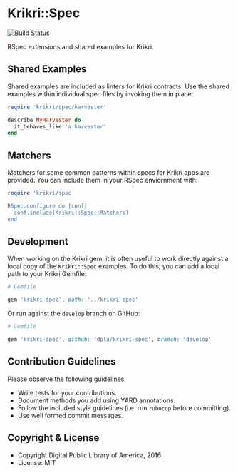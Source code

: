 Krikri::Spec
============

[![Build Status](https://travis-ci.org/dpla/krikri-spec.svg?branch=develop)](https://travis-ci.org/dpla/krikri-spec)

RSpec extensions and shared examples for Krikri.

Shared Examples
----------------

Shared examples are included as linters for Krikri contracts. Use the shared
examples within individual spec files by invoking them in place:

```ruby
require 'krikri/spec/harvester'

describe MyHarvester do
  it_behaves_like 'a harvester'
end
```

Matchers
--------

Matchers for some common patterns within specs for Krikri apps are provided.
You can include them in your RSpec enviornment with:

```ruby
require 'krikri/spec

RSpec.configure do |conf|
  conf.include(Krikri::Spec::Matchers)
end
```

Development
-----------

When working on the Krikri gem, it is often useful to work directly against a
local copy of the `Krikri::Spec` examples. To do this, you can add a local path
to your Krikri Gemfile:

```ruby
# Gemfile

gem 'krikri-spec', path: '../krikri-spec'
```

Or run against the `develop` branch on GitHub:

```ruby
# Gemfile

gem 'krikri-spec', github: 'dpla/krikri-spec', branch: 'develop'
```

Contribution Guidelines
-----------------------
Please observe the following guidelines:

  - Write tests for your contributions.
  - Document methods you add using YARD annotations.
  - Follow the included style guidelines (i.e. run `rubocop` before committing).
  - Use well formed commit messages.

Copyright & License
--------------------

  - Copyright Digital Public Library of America, 2016
  - License: MIT
  
